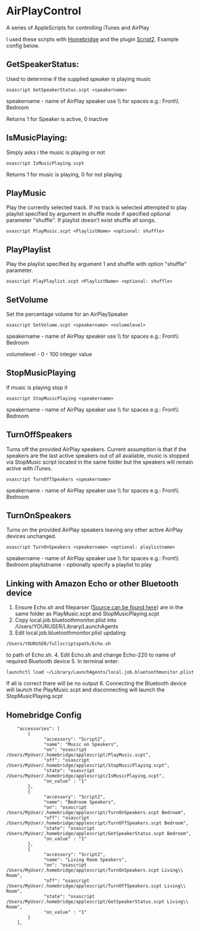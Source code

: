 # AirPlayControl

A series of AppleScripts for controlling iTunes and AirPlay

I used these scripts with [Homebridge](https://github.com/nfarina/homebridge) and the plugin [Script2](https://www.npmjs.com/package/homebridge-script2).  Example config below.

## GetSpeakerStatus: 
Used to determine if the supplied speaker is playing music
```
osascript GetSpeakerStatus.scpt <speakername>
```
speakername - name of AirPlay speaker use \\\\ for spaces e.g.: Front\\\\ Bedroom

Returns 1 for Speaker is active, 0 inactive

## IsMusicPlaying:
Simply asks i the music is playing or not
```
osascript IsMusicPlaying.scpt
```
Returns 1 for music is playing, 0 for not playing

## PlayMusic
Play the currently selected track. If no track is selected attempted to play playlist specified by argument <PlaylistName> in shuffle mode if specified optional parameter "shuffle". If playlist doesn’t exist shuffle all songs.  

```
osascript PlayMusic.scpt <PlaylistName> <optional: shuffle>
```

## PlayPlaylist
Play the playlist specified by argument 1 <PlaylistName> and shuffle with option "shuffle" parameter.
    
```
osascript PlayPlaylist.scpt <PlaylistName> <optional: shuffle>
```

## SetVolume
Set the percentage volume for an AirPlaySpeaker
```
osascript SetVolume.scpt <speakername> <volumelevel>
```
speakername - name of AirPlay speaker use \\\\ for spaces e.g.: Front\\\\ Bedroom

volumelevel - 0 - 100 integer value

## StopMusicPlaying
If music is playing stop it
```
osascript StopMusicPlaying <speakername>
```
speakername - name of AirPlay speaker use \\\\ for spaces e.g.: Front\\\\ Bedroom

## TurnOffSpeakers
Turns off the provided AirPlay speakers. Current assumption is that if the speakers are the last active speakers out of all available, music is stopped via StopMusic script located in the same folder but the speakers will remain active with iTunes.
```
osascript TurnOffSpeakers <speakername>
```
speakername - name of AirPlay speaker use \\\\ for spaces e.g.: Front\\\\ Bedroom

## TurnOnSpeakers
Turns on the provided AirPlay speakers leaving any other active AirPlay devices unchanged.
```
osascript TurnOnSpeakers <speakername> <optional: playlistname>
```
speakername - name of AirPlay speaker use \\\\ for spaces e.g.: Front\\\\ Bedroom
playlistname - optionally specify a playlist to play

## Linking with Amazon Echo or other Bluetooth device
1. Ensure Echo.sh and fileparser ([Source can be found here](https://github.com/adamb3ll/fileparser)) are in the same folder as PlayMusic.scpt and StopMusicPlaying.scpt
2. Copy local.job.bluetoothmonitor.plist into /Users/YOURUSER/Library/LaunchAgents
3. Edit local.job.bluetoothmonitor.plist updating:
    
```
/Users/YOURUSER/fullscriptspath/Echo.sh
```
to path of Echo.sh.
4. Edit Echo.sh and change Echo-220 to name of required Bluetooth device
5. In terminal enter:
```
launchctl load ~/Library/LaunchAgents/local.job.bluetoothmonitor.plist
```
If all is correct there will be no output
6. Connecting the Bluetooth device will launch the PlayMusic.scpt and disconnecting will launch the StopMusicPlaying.scpt

## Homebridge Config
```
    "accessories": [
        {
              "accessory": "Script2",
              "name": "Music on Speakers",
              "on": "osascript /Users/MyUser/.homebridge/applescript/PlayMusic.scpt",
              "off": "osascript /Users/MyUser/.homebridge/applescript/StopMusicPlaying.scpt",
              "state": "osascript /Users/MyUser/.homebridge/applescript/IsMusicPlaying.scpt",
              "on_value" : "1"    
        },
        {
              "accessory": "Script2",
              "name": "Bedroom Speakers",
              "on": "osascript /Users/MyUser/.homebridge/applescript/TurnOnSpeakers.scpt Bedroom",
              "off": "osascript /Users/MyUser/.homebridge/applescript/TurnOffSpeakers.scpt Bedroom",
              "state": "osascript /Users/MyUser/.homebridge/applescript/GetSpeakerStatus.scpt Bedroom",
              "on_value" : "1"    
        },
        {
              "accessory": "Script2",
              "name": "Living Room Speakers",
              "on": "osascript /Users/MyUser/.homebridge/applescript/TurnOnSpeakers.scpt Living\\ Room",
              "off": "osascript /Users/MyUser/.homebridge/applescript/TurnOffSpeakers.scpt Living\\ Room",
              "state": "osascript /Users/MyUser/.homebridge/applescript/GetSpeakerStatus.scpt Living\\ Room",
              "on_value" : "1"    
        }  
    ],
```
